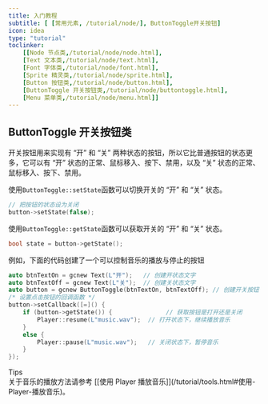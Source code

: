 ```yaml
---
title: 入门教程
subtitle: [ [常用元素, /tutorial/node/], ButtonToggle开关按钮]
icon: idea
type: "tutorial"
toclinker: 
    [[Node 节点类,/tutorial/node/node.html],
    [Text 文本类,/tutorial/node/text.html],
    [Font 字体类,/tutorial/node/font.html],
    [Sprite 精灵类,/tutorial/node/sprite.html],
    [Button 按钮类,/tutorial/node/button.html],
    [ButtonToggle 开关按钮类,/tutorial/node/buttontoggle.html],
    [Menu 菜单类,/tutorial/node/menu.html]]
---
```

## ButtonToggle 开关按钮类

开关按钮用来实现有 “开” 和 “关” 两种状态的按钮，所以它比普通按钮的状态更多，它可以有 “开” 状态的正常、鼠标移入、按下、禁用，以及 “关” 状态的正常、鼠标移入、按下、禁用。

使用`ButtonToggle::setState`函数可以切换开关的 “开” 和 “关” 状态。

```cpp
// 把按钮的状态设为关闭
button->setState(false);
```

使用`ButtonToggle::getState`函数可以获取开关的 “开” 和 “关” 状态。

```cpp
bool state = button->getState();
```

例如，下面的代码创建了一个可以控制音乐的播放与停止的按钮

```cpp
auto btnTextOn = gcnew Text(L"开");   // 创建开状态文字
auto btnTextOff = gcnew Text(L"关");  // 创建关状态文字
auto button = gcnew ButtonToggle(btnTextOn, btnTextOff); // 创建开关按钮
/* 设置点击按钮的回调函数 */
button->setCallback([=]() {
    if (button->getState()) {               // 获取按钮是打开还是关闭
        Player::resume(L"music.wav");  // 打开状态下，继续播放音乐
    }
    else {
        Player::pause(L"music.wav");   // 关闭状态下，暂停音乐
    }
});
```

<div class="ui info message"><div class="header">Tips </div>
关于音乐的播放方法请参考 [[使用 Player 播放音乐]](/tutorial/tools.html#使用-Player-播放音乐)。
</div>